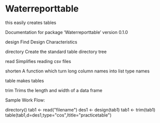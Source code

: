 # Waterreporttable
this easily creates tables

Documentation for package ‘Waterreporttable’ version 0.1.0

design	Find Design Characteristics

directory	Create the standard table directory tree

read	Simplifies reading csv files

shorten	A function which turn long column names into list type names

table	makes tables

trim	Trims the length and width of a data frame

Sample Work Flow:

directory()
tab1 <- read("filename")
des1 <- design(tab1) 
tab1 <- trim(tab1)
table(tab1,d=des1,type="cos",Ititle="practicetable")
